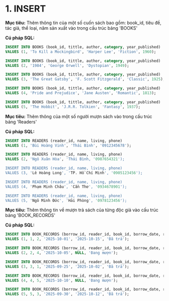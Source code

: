 # 1. INSERT

**Mục tiêu:**
Thêm thông tin của một số cuốn sách bao gồm: book_id, tiêu đề, tác giả, thể loại, năm sản xuất vào trong cấu trúc bảng 'BOOKS'

**Cú pháp SQL:**
```sql
INSERT INTO BOOKS (book_id, tittle, author, category, year_published)
VALUES (1, 'To Kill a Mockingbird', 'Harper Lee', 'Fiction', 1960);

INSERT INTO BOOKS (book_id, tittle, author, category, year_published)
VALUES (2, '1984', 'George Orwell', 'Dystopian', 1949);

INSERT INTO BOOKS (book_id, tittle, author, category, year_published)
VALUES (3, 'The Great Gatsby', 'F. Scott Fitzgerald', 'Classic', 1925);

INSERT INTO BOOKS (book_id, tittle, author, category, year_published)
VALUES (4, 'Pride and Prejudice', 'Jane Austen', 'Romantic', 1813);

INSERT INTO BOOKS (book_id, tittle, author, category, year_published)
VALUES (5, 'The Hobbit', 'J.R.R. Tolkien', 'Fantasy', 1937);
```


**Mục tiêu:**
Thêm thông của một số người mượn sách vào trong cấu trúc bảng 'Readers'

**Cú pháp SQL:**
```sql
INSERT INTO READERS (reader_id, name, living, phone)
VALUES (1, 'Bùi Hoàng Vinh', 'Thái Bình', '0912345678');

INSERT INTO READERS (reader_id, name, living, phone)
VALUES (2, 'Ngô Xuân Hòa', 'Thái Bình, '0987654321');

INSERT INTO READERS (reader_id, name, living, phone)
VALUES (3, 'Lê Hoàng Long', 'TP. Hồ Chí Minh', '0905123456');

INSERT INTO READERS (reader_id, name, living, phone)
VALUES (4, 'Phạm Minh Châu', 'Cần Thơ', '0934678901');

INSERT INTO READERS (reader_id, name, living, phone)
VALUES (5, 'Ngô Minh Đức', 'Hải Phòng', '0978123456');
```

**Mục tiêu:**
Thêm thông tin về mượn trả sách của từng độc giả vào cấu trúc bảng 'BOOK_RECORDS'

**Cú pháp SQL:**
```sql
INSERT INTO BOOK_RECORDS (borrow_id, reader_id, book_id, borrow_date, return_date, Statuss)
VALUES (1, 1, 2, '2025-10-01', '2025-10-15', 'Đã trả');

INSERT INTO BOOK_RECORDS (borrow_id, reader_id, book_id, borrow_date, return_date, Statuss)
VALUES (2, 2, 4, '2025-10-05', NULL, 'Đang mượn');

INSERT INTO BOOK_RECORDS (borrow_id, reader_id, book_id, borrow_date, return_date, Statuss)
VALUES (3, 3, 1, '2025-09-25', '2025-10-02', 'Đã trả');

INSERT INTO BOOK_RECORDS (borrow_id, reader_id, book_id, borrow_date, return_date, Statuss)
VALUES (4, 4, 5, '2025-10-10', NULL, 'Đang mượn');

INSERT INTO BOOK_RECORDS (borrow_id, reader_id, book_id, borrow_date, return_date, Statuss)
VALUES (5, 5, 3, '2025-09-30', '2025-10-12', 'Đã trả');
```
